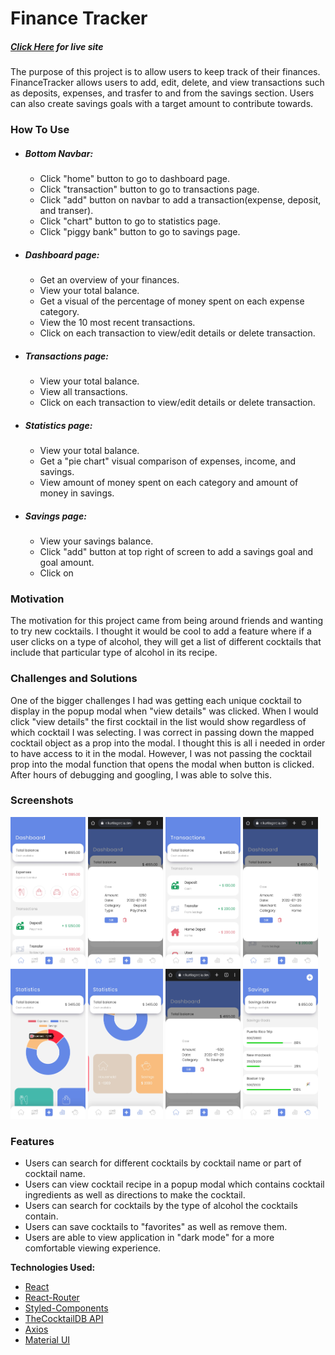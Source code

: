 # Finance Tracker
##### *[Click Here](https://financetracker.kurtisgarcia.dev) for live site*

The purpose of this project is to allow users to keep track of their finances. FinanceTracker allows users to add, edit, delete, and view transactions such as deposits, expenses, and trasfer to and from the savings section. Users can also create savings goals with a target amount to contribute towards. 


### How To Use

- ##### *Bottom Navbar:*
    - Click "home" button to go to dashboard page.
    - Click "transaction" button to go to transactions page.
    - Click "add" button on navbar to add a transaction(expense, deposit, and transer).
    - Click "chart" button to go to statistics page.
    - Click "piggy bank" button to go to savings page.

- ##### *Dashboard page:*
    - Get an overview of your finances.
    - View your total balance.
    - Get a visual of the percentage of money spent on each expense category.
    - View the 10 most recent transactions.
    - Click on each transaction to view/edit details or delete transaction.

- ##### *Transactions page:*
    - View your total balance.
    - View all transactions.
    - Click on each transaction to view/edit details or delete transaction.

- ##### *Statistics page:*

    - View your total balance.
    - Get a "pie chart" visual comparison of expenses, income, and savings. 
    - View amount of money spent on each category and amount of money in savings.

- ##### *Savings page:*

    - View your savings balance.
    - Click "add" button at top right of screen to add a savings goal and goal amount.
    - Click on 


### Motivation
The motivation for this project came from being around friends and wanting to try new cocktails. I thought it would be cool to add a feature where if a user clicks on a type of alcohol, they will get a list of different cocktails that include that particular type of alcohol in its recipe.


### Challenges and Solutions
One of the bigger challenges I had was getting each unique cocktail to display in the popup modal when "view details" was clicked. When I would click "view details" the first cocktail in the list would show regardless of which cocktail I was selecting. I was correct in passing down the mapped cocktail object as a prop into the modal. I thought this is all i needed in order to have access to it in the modal. However, I was not passing the cocktail prop into the modal function that opens the modal when button is clicked. After hours of debugging and googling, I was able to solve this. 


### Screenshots
<div>
<img src="./images/readme_screenshots/dashboard-screenshot.jpg" width="120" height="240" alt="dashboard page"/>

<img src="./images/readme_screenshots/deposit-screenshot.jpg" width="120" height="240" alt="deposit details"/>

<img src="./images/readme_screenshots/transactions-screenshot.jpg" width="120" height="240" alt="transactions page"/>

<img src="./images/readme_screenshots/expense-screenshot.jpg" width="120" height="240" alt="expense-details"/>

<img src="./images/readme_screenshots/stats1-screenshot.jpg" width="120" height="240" alt="statistics page"/>

<img src="./images/readme_screenshots/stats2-screenshot.jpg" width="120" height="240" alt="statistics page"/>

<img src="./images/readme_screenshots/transfer-screenshot.jpg" width="120" height="240" alt="transfer details"/>

<img src="./images/readme_screenshots/savings-screenshot.jpg" width="120" height="240" alt="savings page"/>
</div>

### Features
- Users can search for different cocktails by cocktail name or part of cocktail name.
- Users can view cocktail recipe in a popup modal which contains cocktail ingredients as well as directions to make the cocktail.
- Users can search for cocktails by the type of alcohol the cocktails contain. 
- Users can save cocktails to "favorites" as well as remove them.
- Users are able to view application in "dark mode" for a more comfortable viewing experience.


**Technologies Used:**
- [React](https://reactjs.org/)
- [React-Router](https://reactrouter.com/)
- [Styled-Components](https://styled-components.com/)
- [TheCocktailDB API](https://www.thecocktaildb.com/)
- [Axios](https://axios-http.com/docs/intro)
- [Material UI](https://mui.com/)